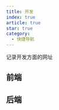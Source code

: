 ```yaml
---
title: 开发
index: true
article: true
star: true
category:
  - 快捷导航
---
```


记录开发方面的网址
<!-- more -->

## 前端

<div class="vp-card-container">
  <VPCard
    title="VUE"
    desc="易学易用，性能出色，适用场景丰富的 Web 前端框架。"
    logo="https://cn.vuejs.org/logo.svg"
    link="https://cn.vuejs.org"
  />
  <VPCard
    title="Nodejs"
    desc="Node.js 是一个基于 Chrome V8 引擎的 JavaScript 运行环境。Node.js 使用了一个事件驱动、非阻塞式 I/O 的模型，使其轻量又高效。Node.js 的包管理器 npm，是全球最大的开源库生态系统。"
    logo="https://img.nodejs.cn/favicon.png"
    link="https://nodejs.cn"
  />
  <VPCard
    title="ElementUI"
    desc="Vue页面开发脚手架"
    logo="https://element-plus.org/images/element-plus-logo-small.svg"
    link="https://element-plus.org/zh-CN/#/zh-CN"
  />
  <VPCard
    title="EleAdmin"
    desc="通用型后台管理模板，界面美观、开箱即用"
    logo="https://eleadmin.com/assets/images/logo.svg"
    link="https://eleadmin.com"
  />
  <VPCard
    title="Ant Design"
    desc="助力设计开发者「更灵活」地搭建出「更美」的产品，让用户「快乐工作」"
    logo="https://gw.alipayobjects.com/zos/rmsportal/KDpgvguMpGfqaHPjicRK.svg"
    link="https://ant-design.antgroup.com/index-cn"
  />
  <VPCard
    title="Layui"
    desc="一套开源免费的 Web UI 组件库。采用自身极简的轻量级模块化规范，并遵循原生 HTML/CSS/JS 的开发模式，极易上手，开箱即用。非常适合网页界面的快速构建。"
    logo="https://res.layui.dev/static/images/layui/logo.png"
    link="https://layui.dev"
  />
  <VPCard
    title="Vben Admin"
    desc="Vben Admin & 企业级管理系统框架"
    logo="https://unpkg.com/@vbenjs/static-source@0.1.7/source/logo-v1.webp"
    link="https://doc.vben.pro"
  />
  <VPCard
    title="ECharts"
    desc="一款基于JavaScript的数据可视化图表库，提供直观，生动，可交互，可个性化定制的数据可视化图表。"
    logo="https://echarts.js.cn/zh/images/favicon.png"
    link="https://echarts.js.cn/zh/index.html"
  />
  <VPCard
    title="uni-app"
    desc="用 Vue.js 开发所有前端应用的框架，开发者编写一套代码，可发布到iOS、Android、Web（响应式）、以及各种小程序（微信/支付宝/百度/头条/飞书/QQ/快手/钉钉/淘宝）、快应用等多个平台"
    logo="https://qiniu-web-assets.dcloud.net.cn/unidoc/zh/icon.png"
    link="https://uniapp.dcloud.net.cn"
  />
  <VPCard
    title="uView"
    desc="是uni-app生态最优秀的UI框架，全面的组件和便捷的工具会让您信手拈来，如鱼得水"
    logo="https://v1.uviewui.com/common/logo.png"
    link="https://uviewui.com"
  />
  <VPCard
    title="wangEditor"
    desc="开源 Web 富文本编辑器，开箱即用，配置简单"
    logo="https://www.wangeditor.com/image/logo.png"
    link="https://www.wangeditor.com"
  />
  <VPCard
    title="Animate.css"
    desc="Animate.css is a library of ready-to-use, cross-browser animations for you to use in your projects. Great for emphasis, home pages, sliders, and attention-guiding hints."
    logo="https://animate.style/img/favicon.ico"
    link="https://animate.style"
  />
  <VPCard
    title="VuePress"
    desc="Vue 驱动的静态网站生成器"
    logo="https://vuepress.vuejs.org/images/hero.png"
    link="https://vuepress.vuejs.org/zh/"
  />
  <VPCard
    title="Theme Hope"
    desc="一个具有强大功能的 vuepress 主题"
    logo="https://theme-hope-assets.vuejs.press/logo.svg"
    link="https://theme-hope.vuejs.press/zh/"
  />
</div>

## 后端

<div class="vp-card-container">
  <VPCard
    title="Spring"
    desc="Level up your Java code and explore what Spring can do for you."
    logo="https://spring.io/icons/icon-144x144.png"
    link="https://spring.io/"
  />
  <VPCard
    title="Spring中文网"
    desc="spring中文网为开发者提供 spring、spring-boot、spring-data、spring-security、spring-cloud 等框架的官方中文文档以及前沿新闻资讯和优质的技术教程。"
    logo="https://springdoc.cn/favicon.ico"
    link="https://springdoc.cn/"
  />
  <VPCard
    title="Spring Cloud中文网"
    desc="Spring Cloud官方文档中文版"
    logo="https://www.springcloud.cc/images/favicon.png"
    link="https://www.springcloud.cc/"
  />
  <VPCard
    title="MySQL"
    desc="MySQL数据库"
    logo="https://labs.mysql.com/common/logos/mysql-logo.svg"
    link="https://www.mysql.com/"
  />
  <VPCard
    title="PostgreSQL"
    desc="The official site for PostgreSQL, the world's most advanced open source database"
    logo="https://www.postgresql.org/media/img/about/press/elephant.png"
    link="https://www.postgresql.org/"
  />
  <VPCard
    title="Oracle"
    desc="Oracle offers a comprehensive and fully integrated stack of cloud applications and cloud platform services."
    logo="https://www.oracle.com/favicon.ico"
    link="https://www.oracle.com/"
  />
  <VPCard
    title="Nginx"
    desc="一款 HTTP Web 服务器, 反向代理, 内容缓存, 负载均衡器, TCP/UDP 代理服务器,和邮件代理服务器"
    logo="https://nginx.p2hp.com/img/njs_logo.svg"
    link="https://nginx.p2hp.com/index.html"
  />
  <VPCard
    title="Tomcat"
    desc="The Apache Tomcat® software is an open source implementation of the Jakarta Servlet, Jakarta Pages, Jakarta Expression Language, Jakarta WebSocket, Jakarta Annotations and Jakarta Authentication specifications. These specifications are part of the Jakarta EE platform."
    logo="https://tomcat.p2hp.com/res/images/tomcat.png"
    link="https://tomcat.p2hp.com/"
  />
  <VPCard
    title="Redis"
    desc="Redis是一个开源（BSD许可），内存存储的数据结构服务器，可用作数据库，高速缓存和消息队列代理。"
    logo="https://www.redis.net.cn/Application/Home/View/Public/img/icon.png"
    link="https://www.redis.net.cn/"
  />
  <VPCard
    title="Redisson"
    desc="Valkey & Redis Java Client Real-Time Data Platform"
    logo="https://cdn.redisson.org/assets/img/favicons/favicon.ico"
    link="https://redisson.org/ "
  />
  <VPCard
    title="Maven"
    desc="Apache Maven 是一个软件项目管理和理解工具。基于项目对象模型 (POM) 的概念，Maven 可以通过中央信息来管理项目的构建、报告和文档."
    logo="https://maven.p2hp.com/images/maven-logo-black-on-white.png"
    link="https://maven.p2hp.com/"
  />
  <VPCard
    title="Nacos"
    desc="Nacos 提供动态服务发现、配置和管理，助力用户在私有云、混合云、公有云等环境中快速构建和交付微服务平台，提升业务复用和创新交付速度，为用户赢得市场竞争力。"
    logo="https://nacos.io/favicon.ico"
    link="https://nacos.io/"
  />
  <VPCard
    title="Dubbo"
    desc="Apache Dubbo 官网"
    logo="https://cn.dubbo.apache.org/imgs/nav_logo2.png"
    link="https://cn.dubbo.apache.org/zh-cn/"
  />
  <VPCard
    title="Seata"
    desc="Apache Seata(incubating) 是一款开源的分布式事务解决方案，致力于在微服务架构下提供高性能和简单易用的分布式事务服务。"
    logo="https://seata.apache.org/zh-cn/img/seata_logo_small.jpeg"
    link="https://seata.apache.org/zh-cn/"
  />
  <VPCard
    title="Sentinel"
    desc="面向分布式、多语言异构化服务架构的流量治理组件"
    logo="https://sentinelguard.io/img/sentinel.ico"
    link="https://sentinelguard.io/zh-cn/"
  />
  <VPCard
    title="RocketMQ"
    desc="Apache RocketMQ是一款云原生的统一消息引擎，能够同时支持“消息、事件、流”一体化场景，也能支持物联网场景，实现端云一体化。"
    logo="https://rocketmq.io/img/favicon.ico"
    link="https://rocketmq.io/"
  />
  <VPCard
    title="Kafka"
    desc="Apache Kafka is an open-source distributed event streaming platform used by thousands of companies for high-performance data pipelines, streaming analytics, data integration, and mission-critical applications."
    logo="https://kafka.apache.org/logos/kafka_logo--simple.png"
    link="https://kafka.apache.org/"
  />
  <VPCard
    title="Zookeeper"
    desc="Apache ZooKeeper is an effort to develop and maintain an open-source server which enables highly reliable distributed coordination."
    logo="https://zookeeper.apache.org/images/zookeeper_small.gif"
    link="https://zookeeper.apache.org/"
  />
  <VPCard
    title="Elasticsearch"
    desc="Elasticsearch 是一个开源的分布式 RESTful 搜索和分析引擎、可扩展的数据存储和向量数据库，能够解决不断涌现出的各种用例。"
    logo="https://www.elastic.co/favicon.ico"
    link="https://www.elastic.co/cn/elasticsearch"
  />
  <VPCard
    title="Activiti"
    desc="Helping businesses solve automation challenges in distributed, highly-scalable and cost effective infrastructures."
    logo="https://www.activiti.org/favicon.ico"
    link="https://www.activiti.org/"
  />
  <VPCard
    title="MyBatis"
    desc="MyBatis 是一款优秀的持久层框架，它支持自定义 SQL、存储过程以及高级映射"
    logo="https://mybatis.org/images/mybatis-logo.png"
    link="https://mybatis.p2hp.com/"
  />
  <VPCard
    title="MyBatis-Plus"
    desc="为简化开发而生"
    logo="https://mybatis.plus/favicon.ico"
    link="https://mybatis.plus/"
  />
  <VPCard
    title="Apache POI"
    desc="Apache POI™ - the Java API for Microsoft Documents"
    logo="https://poi.apache.org/images/favicon.ico"
    link="https://poi.apache.org/"
  />
  <VPCard
    title="XXL-JOB"
    desc="XXL-JOB是一个轻量级分布式任务调度平台，其核心设计目标是开发迅速、学习简单、轻量级、易扩展。现已开放源代码并接入多家公司线上产品线，开箱即用。"
    logo="https://www.xuxueli.com/doc/static/xxl-job/images/xxl-logo.jpg"
    link="https://www.xuxueli.com/xxl-job/"
  />
  <VPCard
    title="Poi-tl"
    desc="word模板引擎"
    logo="http://deepoove.com/favicon.ico"
    link="https://deepoove.com/poi-tl/"
  />
  <VPCard
    title="Hutool"
    desc="Hutool是一个功能丰富且易用的Java工具库，封装的工具涵盖了字符串、数字、集合、编码、日期、文件、IO、加密、数据库JDBC、JSON、HTTP客户端等一系列操作。"
    logo="https://www.hutool.cn/favicon.ico"
    link="https://www.hutool.cn/"
  />
  <VPCard
    title="ONLYOFFICE"
    desc="ONLYOFFICE是一个在线办公套件，是集合管理文档、项目、团队和客户关系等多种功能为一体的协作平台。"
    logo="https://static-www.onlyoffice.com/v9.5.0/images/favicons01/favicon32.png"
    link="https://www.onlyoffice.com/zh/"
  />
  <VPCard
    title="Spire.Office"
    desc="创建、编辑、转换和打印 Office：Excel (xls,xlsx), Word (doc,docx), PowerPoint, PDF 及 Barcode "
    logo="https://www.e-iceblue.cn/templates/purityfx/favicon.ico"
    link="https://www.e-iceblue.cn/"
  />
  <VPCard
    title="若依"
    desc="若依基于SpringBoot2.0的权限管理系统 易读易懂、界面简洁美观，文档齐全。核心技术采用SpringBoot、MyBatis、Shiro、Thymeleaf、Bootstrap、Vue没有任何其它重度依赖。直接运行即可用"
    logo="https://www.ruoyi.vip/images/favicon.ico"
    link="https://www.ruoyi.vip/"
  />
  <VPCard
    title="铜锁"
    desc="现代密码学算法和安全通信协议的开源基础密码库"
    logo="https://www.tongsuo.net/img/logo-white.png"
    link="https://www.tongsuo.net/"
  />
  <VPCard
    title="JavaFX"
    desc="JavaFX 是一个开源的下一代客户端应用平台，适用于基于Java构建的桌面、移动端和嵌入式系统。 它是许多个人和公司的共同努力的成果，目的是为开发丰富的客户端应用提供一个现代、高效、功能齐全的工具包。"
    logo="https://openjfx.cn/favicon.ico"
    link="https://openjfx.cn/"
  />
  <VPCard
    title="ELADMIN"
    desc="一个简单且易上手的 Spring boot 后台管理框架"
    logo="https://eladmin.vip/logo/small.png"
    link="https://eladmin.vip/"
  />
  <VPCard
    title="Github"
    desc="GitHub is where people build software. More than 150 million people use GitHub to discover, fork, and contribute to over 420 million projects."
    logo="https://github.githubassets.com/assets/apple-touch-icon-144x144-b882e354c005.png"
    link="https://github.com/"
  />
  <VPCard
    title="Gitee"
    desc="面向企业提供一站式研发管理解决方案，包括代码管理、项目管理、文档协作、测试管理、CICD、效能度量等多个模块，支持SaaS、私有化等多种部署方式，帮助企业有序规划和管理研发过程，提升研发效率和质量。"
    logo="https://gitee.com/favicon.ico"
    link="https://gitee.com/"
  />
</div>
